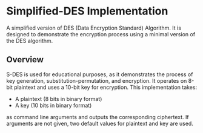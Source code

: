 # Simplified-DES Implementation
A simplified version of DES (Data Encryption Standard) Algorithm. It is designed to demonstrate the encryption process using a minimal version of the DES algorithm.

## Overview
S-DES is used for educational purposes, as it demonstrates the process of key generation, substitution-permutation, and encryption. It operates on 8-bit plaintext and uses a 10-bit key for encryption.
This implementation takes:
- A plaintext (8 bits in binary format)
- A key (10 bits in binary format)

as command line arguments and outputs the corresponding ciphertext. If arguments are not given, two default values for plaintext and key are used.
